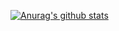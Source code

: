 <!-- ### Pedro William B Moraes -->

[![Anurag's github stats](https://github-readme-stats.vercel.app/api?username=PedroWilliam&show_icons=true&theme=graywhite&hide=stars&count_private=true)](https://github.com/anuraghazra/github-readme-stats)

<!--
**PedroWilliam/PedroWilliam** is a ✨ _special_ ✨ repository because its `README.md` (this file) appears on your GitHub profile.

Here are some ideas to get you started:

- 🔭 I’m currently working on ...
- 🌱 I’m currently learning ...
- 👯 I’m looking to collaborate on ...
- 🤔 I’m looking for help with ...
- 💬 Ask me about ...
- 📫 How to reach me: ...
- 😄 Pronouns: ...
- ⚡ Fun fact: ...
-->
